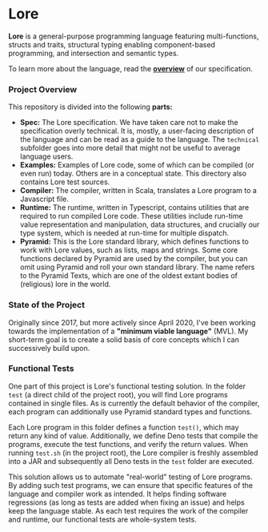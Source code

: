 # Lore

**Lore** is a general-purpose programming language featuring multi-functions, structs and traits, structural typing enabling component-based programming, and intersection and semantic types.

To learn more about the language, read the [**overview**](specification/overview.md) of our specification.



### Project Overview

This repository is divided into the following **parts:**

- **Spec:** The Lore specification. We have taken care not to make the specification overly technical. It is, mostly, a user-facing description of the language and can be read as a guide to the language. The `technical` subfolder goes into more detail that might not be useful to average language users.
- **Examples:** Examples of Lore code, some of which can be compiled (or even run) today. Others are in a conceptual state. This directory also contains Lore test sources.
- **Compiler:** The compiler, written in Scala, translates a Lore program to a Javascript file.
- **Runtime:** The runtime, written in Typescript, contains utilities that are required to run compiled Lore code. These utilities include run-time value representation and manipulation, data structures, and crucially our type system, which is needed at run-time for multiple dispatch.
- **Pyramid:** This is the Lore standard library, which defines functions to work with Lore values, such as lists, maps and strings. Some core functions declared by Pyramid are used by the compiler, but you can omit using Pyramid and roll your own standard library. The name refers to the Pyramid Texts, which are one of the oldest extant bodies of (religious) lore in the world.



### State of the Project

Originally since 2017, but more actively since April 2020, I've been working towards the implementation of a **"minimum viable language"** (MVL). My short-term goal is to create a solid basis of core concepts which I can successively build upon.



### Functional Tests

One part of this project is Lore's functional testing solution. In the folder `test` (a direct child of the project root), you will find Lore programs contained in single files. As is currently the default behavior of the compiler, each program can additionally use Pyramid standard types and functions.

Each Lore program in this folder defines a function `test()`, which may return any kind of value. Additionally, we define Deno tests that compile the programs, execute the test functions, and verify the return values. When running `test.sh` (in the project root), the Lore compiler is freshly assembled into a JAR and subsequently all Deno tests in the `test` folder are executed.   

This solution allows us to automate "real-world" testing of Lore programs. By adding such test programs, we can ensure that specific features of the language and compiler work as intended. It helps finding software regressions (as long as tests are added when fixing an issue) and helps keep the language stable. As each test requires the work of the compiler and runtime, our functional tests are whole-system tests.
